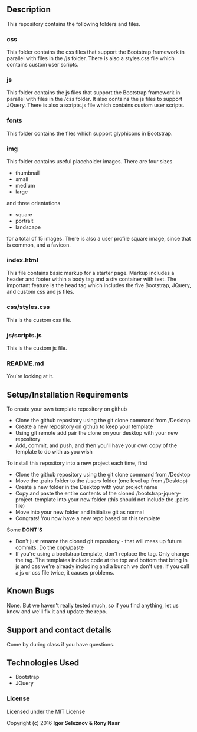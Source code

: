 

## Description

This repository contains the following folders and files.

### css

This folder contains the css files that support the Bootstrap framework in parallel with files in the /js folder.  There is also a styles.css file which contains custom user scripts.

### js

This folder contains the js files that support the Bootstrap framework in parallel with files in the /css folder.  It also contains the js files to support JQuery.  There is also a scripts.js file which contains custom user scripts.

### fonts

This folder contains the files which support glyphicons in Bootstrap.

### img

This folder contains useful placeholder images.  There are four sizes

* thumbnail
* small
* medium
* large

and three orientations

* square
* portrait
* landscape

for a total of 15 images.  There is also a user profile square image, since that is common, and a favicon.

### index.html

This file contains basic markup for a starter page.  Markup includes a header and footer within a body tag and a div container with text.  The important feature is the head tag which includes the five Bootstrap, JQuery, and custom css and js files.  

### css/styles.css

This is the custom css file.

### js/scripts.js

This is the custom js file.

### README.md

You're looking at it.

## Setup/Installation Requirements

To create your own template repository on github

* Clone the github repository using the git clone command from /Desktop
* Create a new repository on github to keep your template
* Using git remote add pair the clone on your desktop with your new repository
* Add, commit, and push, and then you'll have your own copy of the template to do with as you wish

To install this repository into a new project each time, first

* Clone the github repository using the git clone command from /Desktop
* Move the .pairs folder to the /users folder (one level up from /Desktop)
* Create a new folder in the Desktop with your project name
* Copy and paste the entire contents of the cloned /bootstrap-jquery-project-template into your new folder (this should not include the .pairs file)
* Move into your new folder and initialize git as normal
* Congrats! You now have a new repo based on this template

Some **DONT'S**

* Don't just rename the cloned git repository - that will mess up future commits.  Do the copy/paste
* If you're using a bootstrap template, don't replace the <head> tag.  Only change the <body> tag.  The templates include code at the top and bottom that bring in js and css we're already including and a bunch we don't use.  If you call a js or css file twice, it causes problems.  
## Known Bugs

None.  But we haven't really tested much, so if you find anything, let us know and we'll fix it and update the repo.  

## Support and contact details

Come by during class if you have questions.

## Technologies Used

* Bootstrap
* JQuery

### License

Licensed under the MIT License

Copyright (c) 2016 **Igor Seleznov & Rony Nasr**
